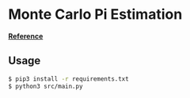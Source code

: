 # Monte Carlo Pi Estimation

[**Reference**](https://en.wikipedia.org/wiki/Approximations_of_%CF%80#Summing_a_circle's_area)

## Usage

```bash
$ pip3 install -r requirements.txt
$ python3 src/main.py
```
